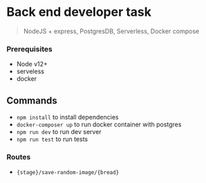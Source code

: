 # Back end developer task
> NodeJS + express, PostgresDB, Serverless, Docker compose

### Prerequisites
* Node v12+
* serveless
* docker

## Commands
* `npm install` to install dependencies
* `docker-composer up` to run docker container with postgres
* `npm run dev` to run dev server
* `npm run test` to run tests

### Routes
- `{stage}/save-random-image/{bread}`